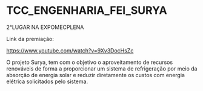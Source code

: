 # TCC_ENGENHARIA_FEI_SURYA

2°LUGAR NA EXPOMECPLENA

Link da premiação:

https://www.youtube.com/watch?v=9Xv3DocHsZc

 O projeto Surya, tem com o objetivo o aproveitamento de recursos renováveis de forma a proporcionar um sistema de refrigeração por meio da absorção de energia solar e reduzir diretamente os custos com energia elétrica solicitados pelo sistema. 
